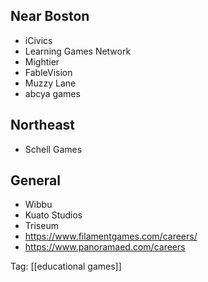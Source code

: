 Near Boston
-----------

 - iCivics
 - Learning Games Network
 - Mightier
 - FableVision
 - Muzzy Lane
 - abcya games

Northeast
-------------

 - Schell Games

 General
 --------

 - Wibbu
 - Kuato Studios
 - Triseum
 - https://www.filamentgames.com/careers/
  - https://www.panoramaed.com/careers

Tag: [[educational games]]